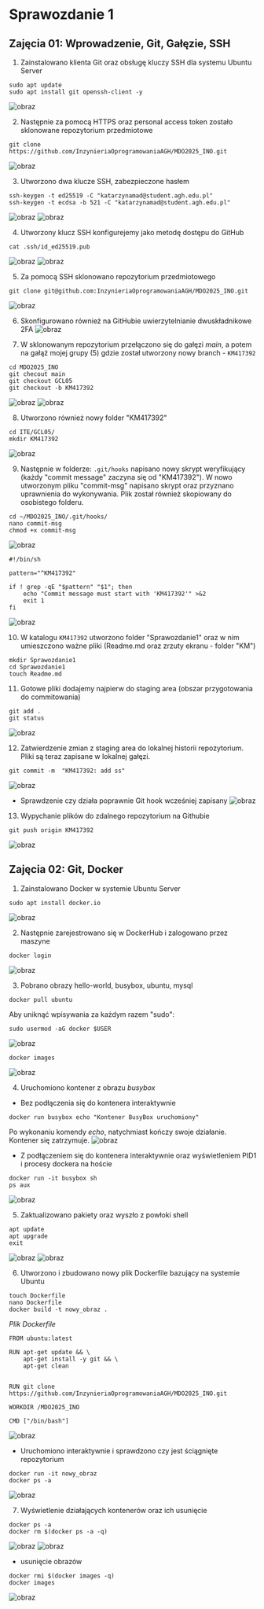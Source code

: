 # Sprawozdanie 1 
## Zajęcia 01: Wprowadzenie, Git, Gałęzie, SSH

1. Zainstalowano klienta Git oraz obsługę kluczy SSH dla systemu Ubuntu Server 
```
sudo apt update
sudo apt install git openssh-client -y
```
![obraz](KM/lab1/zajecia/1.png)

2. Następnie za pomocą HTTPS oraz personal access token zostało sklonowane repozytorium przedmiotowe
```
git clone https://github.com/InzynieriaOprogramowaniaAGH/MDO2025_INO.git
```
![obraz](KM/lab1/zajecia/klonowanie_https.png)

3. Utworzono dwa klucze SSH, zabezpieczone hasłem
```
ssh-keygen -t ed25519 -C "katarzynamad@student.agh.edu.pl"
ssh-keygen -t ecdsa -b 521 -C "katarzynamad@student.agh.edu.pl"
```
![obraz](KM/lab1/zajecia/klucz_gen1.png)
![obraz](KM/lab1/zajecia/klucz_ecdsa.png)

4. Utworzony klucz SSH konfigurejemy jako metodę dostępu do GitHub
```
cat .ssh/id_ed25519.pub
```
![obraz](KM/lab1/zajecia/konfiguracja.png)
![obraz](KM/lab1/zajecia/konfiguracja1.png)

5. Za pomocą SSH sklonowano repozytorium przedmiotowego
```
git clone git@github.com:InzynieriaOprogramowaniaAGH/MDO2025_INO.git
```
![obraz](KM/lab1/zajecia/klonowanie_ssh.png)

6. Skonfigurowano również na GitHubie uwierzytelnianie dwuskładnikowe 2FA
![obraz](KM/lab1/zajecia/2fa.png)

7. W sklonowanym repozytorium przełączono się do gałęzi *main*, a potem na gałąź mojej grupy (5) gdzie został utworzony nowy branch - ```KM417392```
```
cd MDO2025_INO
git checout main
git checkout GCL05
git checkout -b KM417392
```
![obraz](KM/lab1/zajecia/galaz-main.png)
![obraz](KM/lab1/zajecia/galaz%20GCL05.png)

8. Utworzono również nowy folder "KM417392"
```
cd ITE/GCL05/
mkdir KM417392
```
![obraz](KM/lab1/zajecia/folder.png)

9. Następnie w folderze: ```.git/hooks``` napisano nowy skrypt weryfikujący  (każdy "commit message" zaczyna się od "KM417392").
W nowo utworzonym pliku "commit-msg" napisano skrypt oraz przyznano uprawnienia do wykonywania.
Plik został również skopiowany do osobistego folderu.
```
cd ~/MDO2025_INO/.git/hooks/
nano commit-msg
chmod +x commit-msg
```
![obraz](KM/lab1/zajecia/uprawnienia-hook.png)
```
#!/bin/sh

pattern="^KM417392"

if ! grep -qE "$pattern" "$1"; then
    echo "Commit message must start with 'KM417392'" >&2
    exit 1
fi
```
![obraz](KM/lab1/zajecia/git_hook.png)

10. W katalogu ```KM417392``` utworzono folder "Sprawozdanie1" oraz w nim umieszczono ważne pliki (Readme.md oraz zrzuty ekranu - folder "KM")
```
mkdir Sprawozdanie1
cd Sprawozdanie1
touch Readme.md
```
11. Gotowe pliki dodajemy najpierw do staging area (obszar przygotowania do commitowania)
```
git add .
git status
```
![obraz](KM/lab1/zajecia/git%20add.png)

12. Zatwierdzenie zmian z staging area do lokalnej historii repozytorium. Pliki są teraz zapisane w lokalnej gałęzi.
```
git commit -m  "KM417392: add ss"
```
![obraz](KM/lab1/zajecia/spraw.png)
- Sprawdzenie czy działa poprawnie Git hook wcześniej zapisany
![obraz](KM/lab1/zajecia/dziala_hook.png)

13. Wypychanie plików do zdalnego repozytorium na Githubie
```
git push origin KM417392
```
![obraz](KM/lab1/zajecia/push.png)

## Zajęcia 02: Git, Docker

1. Zainstalowano Docker w systemie Ubuntu Server
```
sudo apt install docker.io
```
![obraz](KM/lab2/instalacja%20docker.png)

2. Następnie zarejestrowano się w DockerHub i zalogowano przez maszyne
```
docker login
```
![obraz](KM/lab2/logowanie%20docker.png)

3. Pobrano obrazy hello-world, busybox, ubuntu, mysql
```
docker pull ubuntu
```
Aby uniknąć wpisywania za każdym razem "sudo":
```
sudo usermod -aG docker $USER
```
![obraz](KM/lab2/logowanie%20docker.png)
```
docker images
```
![obraz](KM/lab2/lab2_cz2/pobrane_zdj.png)

4. Uruchomiono kontener z obrazu *busybox*
- Bez podłączenia się do kontenera interaktywnie 
```
docker run busybox echo "Kontener BusyBox uruchomiony"
```
Po wykonaniu komendy *echo*, natychmiast kończy swoje działanie. Kontener się zatrzymuje.
![obraz](KM/lab2/lab2_cz2/busybox-nie-interaktywnie.png)

- Z podłączeniem się do kontenera interaktywnie oraz wyświetleniem PID1 i procesy dockera na hoście
```
docker run -it busybox sh
ps aux
```
![obraz](KM/lab2/lab2_cz2/procesy_dockera.png)

5. Zaktualizowano pakiety oraz wyszło z powłoki shell
```
apt update
apt upgrade
exit
```
![obraz](KM/lab2/lab2_cz2/apt-update.png)
![obraz](KM/lab2/lab2_cz2/apt-upgrade.png)

6. Utworzono i zbudowano nowy plik Dockerfile bazujący na systemie Ubuntu
```
touch Dockerfile
nano Dockerfile
docker build -t nowy_obraz .
```
*Plik Dockerfile*
```
FROM ubuntu:latest

RUN apt-get update && \
    apt-get install -y git && \
    apt-get clean


RUN git clone https://github.com/InzynieriaOprogramowaniaAGH/MDO2025_INO.git

WORKDIR /MDO2025_INO

CMD ["/bin/bash"]
```
![obraz](KM/lab2/lab2_cz2/budowanie_obrazu.png)
- Uruchomiono interaktywnie i sprawdzono czy jest ściągnięte repozytorium
```
docker run -it nowy_obraz
docker ps -a
```
![obraz](KM/lab2/lab2_cz2/uruchomiamy_nowy_obraz.png)

7. Wyświetlenie działających kontenerów oraz ich usunięcie
```
docker ps -a
docker rm $(docker ps -a -q)
```
![obraz](KM/lab2/lab2_cz2/kontenery.png)
![obraz](KM/lab2/lab2_cz2/usuwanie_docker.png)
- usunięcie obrazów
```
docker rmi $(docker images -q)
docker images
``` 
![obraz](KM/lab2/lab2_cz2/czyszczenie_obrazow.png)

